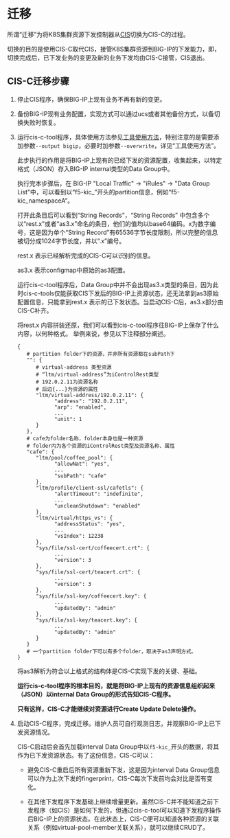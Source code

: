 # 迁移

所谓“迁移”为将K8S集群资源下发控制器从[CIS](https://clouddocs.f5.com/containers/latest/)切换为CIS-C的过程。

切换的目的是使用CIS-C取代CIS，接管K8S集群资源到BIG-IP的下发能力，即，切换完成后，已下发业务的变更及新的业务下发均由CIS-C接管，CIS退出。

## CIS-C迁移步骤

1. 停止CIS程序，确保BIG-IP上现有业务不再有新的变更。
2. 备份BIG-IP现有业务配置，实现方式可以通过ucs或者其他备份方式，以备切换失败时恢复。
3. 运行cis-c-tool程序，具体使用方法参见[工具使用方法](https://gitee.com/zongzw/kic-tool#%E5%B7%A5%E5%85%B7%E4%BD%BF%E7%94%A8%E6%96%B9%E6%B3%95)，特别注意的是需要添加参数`--output bigip`，必要时加参数`--overwrite`，详见“工具使用方法”。

   此步执行的作用是将BIG-IP上现有的已经下发的资源配置，收集起来，以特定格式（JSON）存入BIG-IP internal类型的Data Group中。

   执行完本步骤后，在 BIG-IP "Local Traffic" -> "iRules" -> "Data Group List"中，可以看到以“f5-kic_”开头的partition信息，例如“f5-kic_namespaceA”。
   
   打开此条目后可以看到“String Records”，“String Records” 中包含多个以“rest.x”或者“as3.x”命名的条目，他们的值均以base64编码。x为数字编号，这是因为单个“String Record”有65536字节长度限制，所以完整的信息被切分成1024字节长度，并以“.x”编号。

   rest.x 表示已经解析完成的CIS-C可以识别的信息。

   as3.x 表示configmap中原始的as3配置。
   
   运行cis-c-tool程序后，Data Group中并不会出现as3.x类型的条目，因为此时cis-c-tools仅能获取CIS下发后的BIG-IP上资源状态，还无法拿到as3原始配置信息，只能拿到rest.x 表示的已下发状态。当启动CIS-C后，as3.x部分由CIS-C补齐。

   将rest.x 内容拼装还原，我们可以看到cis-c-tool程序往BIG-IP上保存了什么内容，以何种格式。 举例来说，参见以下注释部分阐述。

   ```
   {
      # partition folder下的资源，并非所有资源都在subPath下
      "": {
         # virtual-address 类型资源
         # “ltm/virtual-address”为iControlRest类型
         # 192.0.2.11为资源名称
         # 后边{...}为资源的属性
         "ltm/virtual-address/192.0.2.11": {
               "address": "192.0.2.11",
               "arp": "enabled",
               ...
               "unit": 1
         }
      },
      # cafe为folder名称，folder本身也是一种资源
      # folder内为各个资源的iControlRest类型及资源名称、属性
      "cafe": {
         "ltm/pool/coffee_pool": {
               "allowNat": "yes",
               ...
               "subPath": "cafe"
         },
         "ltm/profile/client-ssl/cafetls": {
               "alertTimeout": "indefinite",
               ...
               "uncleanShutdown": "enabled"
         },
         "ltm/virtual/https_vs": {
               "addressStatus": "yes",
               ...
               "vsIndex": 12238
         },
         "sys/file/ssl-cert/coffeecert.crt": {
               ...
               "version": 3
         },
         "sys/file/ssl-cert/teacert.crt": {
               ...
               "version": 3
         },
         "sys/file/ssl-key/coffeecert.key": {
               ...
               "updatedBy": "admin"
         },
         "sys/file/ssl-key/teacert.key": {
               ...
               "updatedBy": "admin"
         }
      }
      # 一个partition folder下可以有多个folder，取决于as3声明方式。
   }
   ```

   将as3解析为符合以上格式的结构体是CIS-C实现下发的关键、基础。
   
   **运行cis-c-tool程序的根本目的，就是将BIG-IP上现有的资源信息组织起来（JSON）以internal Data Group的形式告知CIS-C程序。**
   
   **只有这样，CIS-C才能继续对资源进行Create Update Delete操作。**

4. 启动CIS-C程序，完成迁移。维护人员可自行观测日志，并观察BIG-IP上已下发资源情况。

   CIS-C启动后会首先加载interval Data Group中以`f5-kic_`开头的数据，将其作为已下发资源状态。有了这份信息，CIS-C可以：

   * 避免CIS-C重启后所有资源重新下发，这是因为interval Data Group信息可以作为上次下发的fingerprint，CIS-C每次下发前均会对比是否有变化。

   * 在其他下发程序下发基础上继续增量更新。虽然CIS-C并不能知道之前下发程序（如CIS）是如何下发的，但通过cis-c-tool可以知道下发程序操作后BIG-IP上的资源状态。在此状态上，CIS-C便可以知道各种资源的关联关系（例如virtual-pool-member关联关系），就可以继续CRUD了。